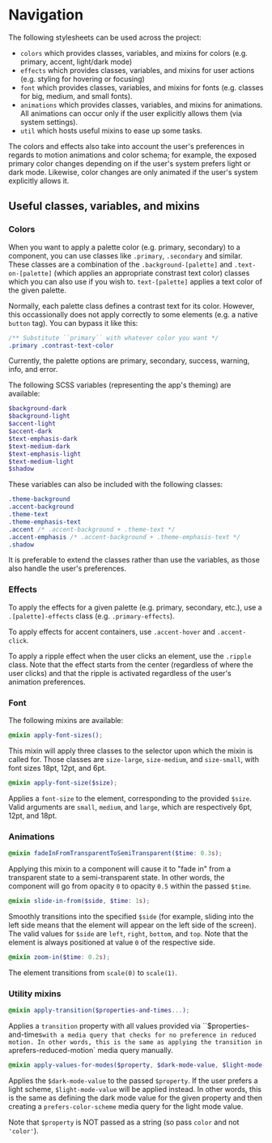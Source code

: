 # Navigation

The following stylesheets can be used across the project:

- `colors` which provides classes, variables, and mixins for colors (e.g. primary, accent, light/dark mode)
- `effects` which provides classes, variables, and mixins for user actions (e.g. styling for hovering or focusing)
- `font` which provides classes, variables, and mixins for fonts (e.g. classes for big, medium, and small fonts).
- `animations` which provides classes, variables, and mixins for animations. All animations can occur only if the user explicitly allows them (via system settings).
- `util` which hosts useful mixins to ease up some tasks.

The colors and effects also take into account the user's preferences in regards to motion animations and color schema; for example, the exposed primary color changes depending on if the user's system prefers light or dark mode. Likewise, color changes are only animated if the user's system explicitly allows it.

## Useful classes, variables, and mixins

### Colors

When you want to apply a palette color (e.g. primary, secondary) to a component, you can use classes like `.primary`, `.secondary` and similar.
These classes are a combination of the `.background-[palette]` and `.text-on-[palette]` (which applies an appropriate constrast text color) classes which you can also use if you wish to. `text-[palette]` applies a text color of the given palette.

Normally, each palette class defines a contrast text for its color. However, this occassionally does not apply correctly to some elements (e.g. a native `button` tag). You can bypass it like this:

```css
/** Substitute ``primary`` with whatever color you want */
.primary .contrast-text-color
```

Currently, the palette options are primary, secondary, success, warning, info, and error.

The following SCSS variables (representing the app's theming) are available:

```scss
$background-dark
$background-light
$accent-light
$accent-dark
$text-emphasis-dark
$text-medium-dark
$text-emphasis-light
$text-medium-light
$shadow
```

These variables can also be included with the following classes:

```css
.theme-background
.accent-background
.theme-text
.theme-emphasis-text
.accent /* .accent-background + .theme-text */
.accent-emphasis /* .accent-background + .theme-emphasis-text */
.shadow
```

It is preferable to extend the classes rather than use the variables, as those also handle the user's preferences.

### Effects

To apply the effects for a given palette (e.g. primary, secondary, etc.), use a
`.[palette]-effects` class (e.g. `.primary-effects`).

To apply effects for accent containers, use `.accent-hover` and `.accent-click`.

To apply a ripple effect when the user clicks an element, use the `.ripple` class. Note that the effect starts from the center (regardless of where the user clicks) and that the ripple is activated regardless of the user's
animation preferences.

### Font

The following mixins are available:

```scss
@mixin apply-font-sizes();
```
This mixin will apply three classes to the selector upon which the mixin is called for. Those classes are ``size-large``, ``size-medium``, and ``size-small``, with font sizes 18pt, 12pt, and 6pt.

```scss
@mixin apply-font-size($size);
```
Applies a ``font-size`` to the element, corresponding to the provided ``$size``. Valid arguments are ``small``, ``medium``, and ``large``, which are respectively 6pt, 12pt, and 18pt.

### Animations

```scss
@mixin fadeInFromTransparentToSemiTransparent($time: 0.3s);
```

Applying this mixin to a component will cause it to "fade in" from a transparent state to a semi-transparent state. In other words, the component will go from opacity `0` to opacity `0.5` within the passed `$time`.

```scss
@mixin slide-in-from($side, $time: 1s);
```

Smoothly transitions into the specified `$side` (for example, sliding into the left side means that the element will appear on the left side of the screen). The valid values for `$side` are `left`, `right`, `bottom`, and `top`. Note that the element is always positioned at value `0` of the respective side.

```scss
@mixin zoom-in($time: 0.2s);
```

The element transitions from `scale(0)` to `scale(1)`.

### Utility mixins

```scss
@mixin apply-transition($properties-and-times...);
```

Applies a `transition` property with all values provided via ``$properties-and-times` with a media query that checks for no
preference in reduced motion. In other words, this is the same as applying
the transition in a `prefers-reduced-motion` media query manually.

```scss
@mixin apply-values-for-modes($property, $dark-mode-value, $light-mode-value);
```

Applies the `$dark-mode-value` to the passed `$property`. If
the user prefers a light scheme, `$light-mode-value` will be applied instead. In other words, this is the same as defining the dark mode value for the given property and then creating a `prefers-color-scheme` media query for the light mode value.

Note that `$property` is NOT passed as a string (so pass `color` and not `'color'`).
